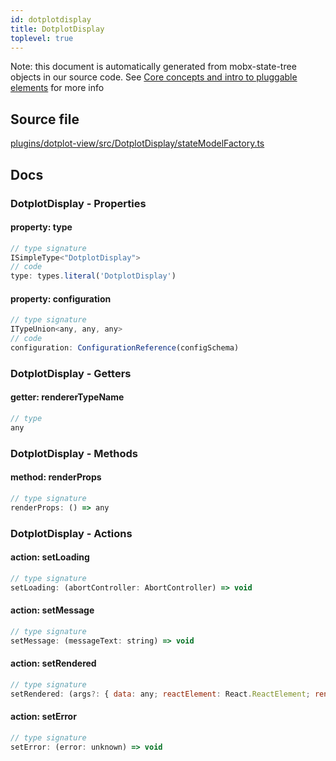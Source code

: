 ```yaml
---
id: dotplotdisplay
title: DotplotDisplay
toplevel: true
---
```


Note: this document is automatically generated from mobx-state-tree objects in
our source code. See
[Core concepts and intro to pluggable elements](/docs/developer_guide/) for more
info

## Source file

[plugins/dotplot-view/src/DotplotDisplay/stateModelFactory.ts](https://github.com/GMOD/jbrowse-components/blob/main/plugins/dotplot-view/src/DotplotDisplay/stateModelFactory.ts)

## Docs

### DotplotDisplay - Properties

#### property: type

```js
// type signature
ISimpleType<"DotplotDisplay">
// code
type: types.literal('DotplotDisplay')
```

#### property: configuration

```js
// type signature
ITypeUnion<any, any, any>
// code
configuration: ConfigurationReference(configSchema)
```

### DotplotDisplay - Getters

#### getter: rendererTypeName

```js
// type
any
```

### DotplotDisplay - Methods

#### method: renderProps

```js
// type signature
renderProps: () => any
```

### DotplotDisplay - Actions

#### action: setLoading

```js
// type signature
setLoading: (abortController: AbortController) => void
```

#### action: setMessage

```js
// type signature
setMessage: (messageText: string) => void
```

#### action: setRendered

```js
// type signature
setRendered: (args?: { data: any; reactElement: React.ReactElement; renderingComponent: React.Component; }) => void
```

#### action: setError

```js
// type signature
setError: (error: unknown) => void
```
